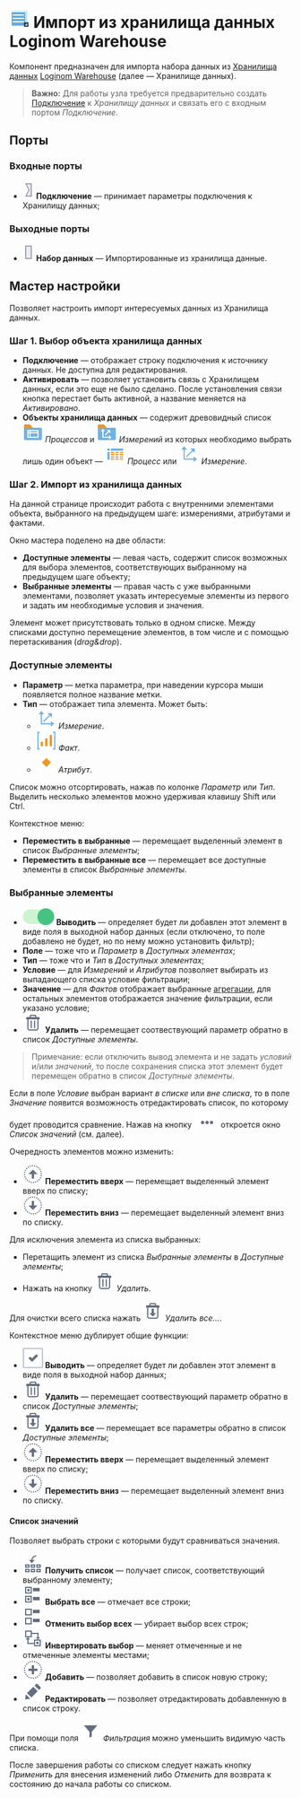 # ![Импорт из ХД](../../images/icons/data-sources/wh-datawarehouse-import_default.svg) Импорт из хранилища данных Loginom Warehouse

Компонент предназначен для импорта набора данных из [Хранилища данных](https://wiki.loginom.ru/articles/data-warehouse.html) [Loginom Warehouse](../../data-format/data-warehouse.md) (далее — Хранилище данных).

> **Важно:** Для работы узла требуется предварительно создать [Подключение](../connections/README.md) к *Хранилищу данных* и связать его с входным портом *Подключение*.

## Порты

### Входные порты

* ![Порт подключений](../../images/icons/ports/input_connection_inactive.svg) **Подключение** — принимает параметры подключения к Хранилищу данных;

### Выходные порты

* ![Выходной порт таблицы](../../images/icons/ports/input_table_inactive.svg) **Набор данных** — Импортированные из хранилища данные.

## Мастер настройки

Позволяет настроить импорт интересуемых данных из Хранилища данных.

### Шаг 1. Выбор объекта хранилища данных

* **Подключение** — отображает строку подключения к источнику данных. Не доступна для редактирования.
* **Активировать** — позволяет установить связь с Хранилищем данных, если это еще не было сделано. После установления связи кнопка перестает быть активной, а название меняется на *Активировано*.
* **Объекты хранилища данных** — содержит древовидный список ![Процессы](../../images/icons/data-warehouse/fact-tables-folder_default.svg) *Процессов* и ![Измерения](../../images/icons/data-warehouse/dimensions-folder_default.svg) *Измерений* из которых необходимо выбрать лишь один объект — ![Процесс](../../images/icons/data-warehouse/fact-table_default.svg) *Процесс* или ![Измерение](../../images/icons/data-warehouse/dimension_default.svg) *Измерение*.

### Шаг 2. Импорт из хранилища данных

На данной странице происходит работа с внутренними элементами объекта, выбранного на предыдущем шаге: измерениями, атрибутами и фактами.

Окно мастера поделено на две области:

* **Доступные элементы** — левая часть, содержит список возможных для выбора элементов, соответствующих выбранному на предыдущем шаге объекту;
* **Выбранные элементы** — правая часть с уже выбранными элементами, позволяет указать интересуемые элементы из первого и задать им необходимые условия и значения.

Элемент может присутствовать только в одном списке. Между списками доступно перемещение элементов, в том числе и с помощью перетаскивания (*drag&drop*).

### Доступные элементы

* **Параметр** — метка параметра, при наведении курсора мыши появляется полное название метки.
* **Тип** — отображает типа элемента. Может быть:
  * ![Измерение](../../images/icons/data-warehouse/dimension_default.svg) *Измерение*.
  * ![Факт](../../images/icons/data-warehouse/fact_default.svg) *Факт*.
  * ![Атрибут](../../images/icons/data-warehouse/attribute_default.svg) *Атрибут*.

Список можно отсортировать, нажав по колонке *Параметр* или *Тип*. Выделить несколько элементов можно удерживая клавишу Shift или Ctrl.

Контекстное меню:

* **Переместить в выбранные** — перемещает выделенный элемент в список *Выбранные элементы*;
* **Переместить в выбранные все** — перемещает все доступные элементы в список *Выбранные элементы*.

### Выбранные элементы

* ![Выводить](../../images/icons/data-warehouse/on_default.svg) **Выводить** — определяет будет ли добавлен этот элемент в виде поля в выходной набор данных (если отключено, то поле добавлено не будет, но по нему можно установить фильтр);
* **Поле** — тоже что и *Параметр* в *Доступных элементах*;
* **Тип** — тоже что и *Тип* в *Доступных элементах*;
* **Условие** — для *Измерений* и *Атрибутов* позволяет выбирать из выпадающего списка условие фильтрации;
* **Значение** — для *Фактов* отображает выбранные [агрегации](../../processors/func/aggregation-functions.md), для остальных элементов отображается значение фильтрации, если указано условие;
* ![Удалить](../../images/icons/toolbar-controls_18x18/toolbar-controls_18x18_delete_default.svg) **Удалить** — перемещает соотвествующий параметр обратно в список *Доступные элементы*.

> Примечание: если отключить вывод элемента и не задать *условий* и/или *значений*, то после сохранения списка этот элемент будет перемещен обратно в список *Доступные элементы*.

Если в поле *Условие* выбран вариант *в списке* или *вне списка*, то в поле *Значение* появится возможность отредактировать список, по которому будет проводится сравнение. Нажав на кнопку ![уточнить](../../images/extjs-theme/form/open-trigger/open-trigger_default.svg) откроется окно *Список значений* (см. далее).

Очередность элементов можно изменить:

* ![Переместить вверх](../../images/icons/toolbar-controls_18x18/toolbar-controls_18x18_moveup_default.svg) **Переместить вверх** — перемещает выделенный элемент вверх по списку;
* ![Переместить вниз](../../images/icons/toolbar-controls_18x18/toolbar-controls_18x18_movedown_default.svg) **Переместить вниз** — перемещает выделенный элемент вниз по списку.

Для исключения элемента из списка выбранных:

* Перетащить элемент из списка *Выбранные элементы* в *Доступные элементы*;
* Нажать на кнопку ![Удалить](../../images/icons/toolbar-controls_18x18/toolbar-controls_18x18_delete_default.svg) *Удалить*.

Для очистки всего списка нажать ![Удалить все](../../images/icons/toolbar-controls_18x18/toolbar-controls_18x18_delete-all_default.svg) *Удалить все...*.

Контекстное меню дублирует общие функции:

* ![выводить](../../images/icons/checkbox-states/checked_default.svg) **Выводить** — определяет будет ли добавлен этот элемент в виде поля в выходной набор данных;
* ![Удалить](../../images/icons/toolbar-controls_18x18/toolbar-controls_18x18_delete_default.svg) **Удалить** — перемещает соотвествующий параметр обратно в список *Доступные элементы*;
* ![Удалить все](../../images/icons/toolbar-controls_18x18/toolbar-controls_18x18_delete-all_default.svg) **Удалить все** — перемещает все параметры обратно в список *Доступные элементы*;
* ![Переместить вверх](../../images/icons/toolbar-controls_18x18/toolbar-controls_18x18_moveup_default.svg) **Переместить вверх** — перемещает выделенный элемент вверх по списку;
* ![Переместить вниз](../../images/icons/toolbar-controls_18x18/toolbar-controls_18x18_movedown_default.svg) **Переместить вниз** — перемещает выделенный элемент вниз по списку.

#### Список значений

Позволяет выбрать строки с которыми будут сравниваться значения.

* ![Получить список](../../images/icons/toolbar-controls_18x18/toolbar-controls_18x18_get-column-list_default.svg) **Получить список** — получает список, соответствующий выбранному элементу;
* ![Выбрать все](../../images/icons/toolbar-controls_18x18/toolbar-controls_18x18_check-all_default.svg) **Выбрать все** — отмечает все строки;
* ![Отменить выбор всех](../../images/icons/toolbar-controls_18x18/toolbar-controls_18x18_uncheck-all_default.svg) **Отменить выбор всех** — убирает выбор всех строк;
* ![Инвертировать выбор](../../images/icons/toolbar-controls_18x18/toolbar-controls_18x18_reverse-check_default.svg) **Инвертировать выбор** — меняет отмеченные и не отмеченные элементы местами;
* ![Добавить](../../images/icons/toolbar-controls_18x18/toolbar-controls_18x18_plus_default.svg) **Добавить** — позволяет добавить в список новую строку;
* ![Редактировать](../../images/icons/toolbar-controls_18x18/toolbar-controls_18x18_edit_default.svg) **Редактировать** — позволяет отредактировать добавленную в список строку.

При помощи поля ![фильтр](../../images/icons/toolbar-controls_18x18/toolbar-controls_18x18_filter_default.svg) *Фильтрация* можно уменьшить видимую часть списка.

После завершения работы со списком следует нажать кнопку *Применить* для внесения изменений либо *Отменить* для возврата к состоянию до начала работы со списком.
